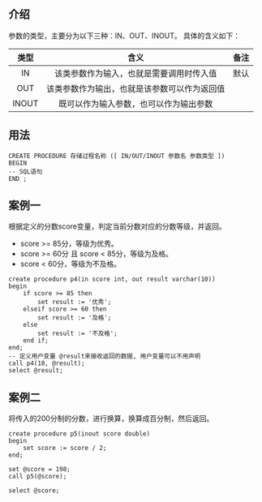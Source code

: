 ## 介绍

参数的类型，主要分为以下三种：IN、OUT、INOUT。 具体的含义如下：

|   类型   |   含义   |   备注   |
| :--: | :--: | :--: |
| IN | 该类参数作为输入，也就是需要调用时传入值 | 默认 |
| OUT | 该类参数作为输出，也就是该参数可以作为返回值 |      |
| INOUT | 既可以作为输入参数，也可以作为输出参数 |      |

  ## 用法

```mysql
CREATE PROCEDURE 存储过程名称 ([ IN/OUT/INOUT 参数名 参数类型 ])
BEGIN
-- SQL语句
END ;
```



 ## 案例一

根据定义的分数score变量，判定当前分数对应的分数等级，并返回。

* score >= 85分，等级为优秀。
* score >= 60分 且 score < 85分，等级为及格。 
* score < 60分，等级为不及格。

```mysql
create procedure p4(in score int, out result varchar(10))
begin
    if score >= 85 then
    	set result := '优秀';
    elseif score >= 60 then
    	set result := '及格';
    else
    	set result := '不及格';
    end if;
end;
-- 定义用户变量 @result来接收返回的数据, 用户变量可以不用声明
call p4(18, @result);
select @result;
```





## 案例二

将传入的200分制的分数，进行换算，换算成百分制，然后返回。

```mysql
create procedure p5(inout score double)
begin
	set score := score / 2;
end;

set @score = 198;
call p5(@score);

select @score;
```

